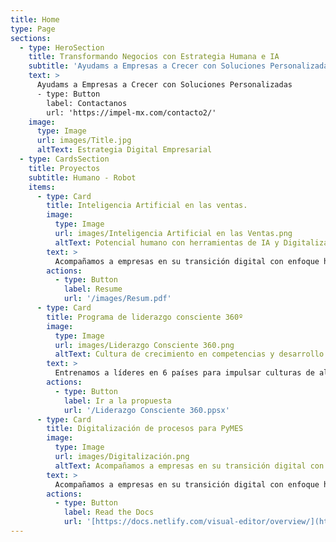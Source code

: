 ```yaml
---
title: Home
type: Page
sections:
  - type: HeroSection
    title: Transformando Negocios con Estrategia Humana e IA
    subtitle: 'Ayudams a Empresas a Crecer con Soluciones Personalizadas'
    text: >
      Ayudams a Empresas a Crecer con Soluciones Personalizadas
      - type: Button
        label: Contactanos
        url: 'https://impel-mx.com/contacto2/'
    image:
      type: Image
      url: images/Title.jpg
      altText: Estrategia Digital Empresarial
  - type: CardsSection
    title: Proyectos
    subtitle: Humano - Robot
    items:
      - type: Card
        title: Inteligencia Artificial en las ventas.
        image:
          type: Image
          url: images/Inteligencia Artificial en las Ventas.png
          altText: Potencial humano con herramientas de IA y Digitalización de procesos.
        text: >
          Acompañamos a empresas en su transición digital con enfoque humano.
        actions:
          - type: Button
            label: Resume
            url: '/images/Resum.pdf'
      - type: Card
        title: Programa de liderazgo consciente 360º
        image:
          type: Image
          url: images/Liderazgo Consciente 360.png
          altText: Cultura de crecimiento en competencias y desarrollo
        text: >
          Entrenamos a líderes en 6 países para impulsar culturas de alto desempeño
        actions:
          - type: Button
            label: Ir a la propuesta
            url: '/Liderazgo Consciente 360.ppsx'
      - type: Card
        title: Digitalización de procesos para PyMES
        image:
          type: Image
          url: images/Digitalización.png
          altText: Acompañamos a empresas en su transición digital con enfoque humano.
        text: >
          Acompañamos a empresas en su transición digital con enfoque humano.
        actions:
          - type: Button
            label: Read the Docs
            url: '[https://docs.netlify.com/visual-editor/overview/](https://docs.google.com/presentation/d/1HqmNvcFJd9mCxkdgLom-xzYB7E4TOYL1/edit?usp=sharing&ouid=109032553929236061440&rtpof=true&sd=true)'
---
```

